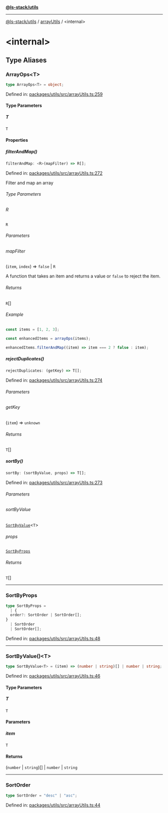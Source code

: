 [**@ls-stack/utils**](../README.md)

***

[@ls-stack/utils](../modules.md) / [arrayUtils](README.md) / \<internal\>

# \<internal\>

## Type Aliases

### ArrayOps\<T\>

```ts
type ArrayOps<T> = object;
```

Defined in: [packages/utils/src/arrayUtils.ts:259](https://github.com/lucasols/utils/blob/main/packages/utils/src/arrayUtils.ts#L259)

#### Type Parameters

##### T

`T`

#### Properties

##### filterAndMap()

```ts
filterAndMap: <R>(mapFilter) => R[];
```

Defined in: [packages/utils/src/arrayUtils.ts:272](https://github.com/lucasols/utils/blob/main/packages/utils/src/arrayUtils.ts#L272)

Filter and map an array

###### Type Parameters

###### R

`R`

###### Parameters

###### mapFilter

(`item`, `index`) => `false` \| `R`

A function that takes an item and returns a value or `false`
to reject the item.

###### Returns

`R`[]

###### Example

```ts
const items = [1, 2, 3];

const enhancedItems = arrayOps(items);

enhancedItems.filterAndMap((item) => item === 2 ? false : item);
```

##### rejectDuplicates()

```ts
rejectDuplicates: (getKey) => T[];
```

Defined in: [packages/utils/src/arrayUtils.ts:274](https://github.com/lucasols/utils/blob/main/packages/utils/src/arrayUtils.ts#L274)

###### Parameters

###### getKey

(`item`) => `unknown`

###### Returns

`T`[]

##### sortBy()

```ts
sortBy: (sortByValue, props) => T[];
```

Defined in: [packages/utils/src/arrayUtils.ts:273](https://github.com/lucasols/utils/blob/main/packages/utils/src/arrayUtils.ts#L273)

###### Parameters

###### sortByValue

[`SortByValue`](#sortbyvalue)\<`T`\>

###### props

[`SortByProps`](#sortbyprops)

###### Returns

`T`[]

***

### SortByProps

```ts
type SortByProps = 
  | {
  order?: SortOrder | SortOrder[];
}
  | SortOrder
  | SortOrder[];
```

Defined in: [packages/utils/src/arrayUtils.ts:48](https://github.com/lucasols/utils/blob/main/packages/utils/src/arrayUtils.ts#L48)

***

### SortByValue()\<T\>

```ts
type SortByValue<T> = (item) => (number | string)[] | number | string;
```

Defined in: [packages/utils/src/arrayUtils.ts:46](https://github.com/lucasols/utils/blob/main/packages/utils/src/arrayUtils.ts#L46)

#### Type Parameters

##### T

`T`

#### Parameters

##### item

`T`

#### Returns

(`number` \| `string`)[] \| `number` \| `string`

***

### SortOrder

```ts
type SortOrder = "desc" | "asc";
```

Defined in: [packages/utils/src/arrayUtils.ts:44](https://github.com/lucasols/utils/blob/main/packages/utils/src/arrayUtils.ts#L44)
